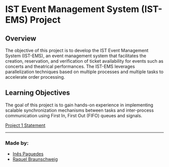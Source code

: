 # IST Event Management System (IST-EMS) Project

## Overview

The objective of this project is to develop the IST Event Management System (IST-EMS), an event management system that facilitates the creation, reservation, and verification of ticket availability for events such as concerts and theatrical performances. The IST-EMS leverages parallelization techniques based on multiple processes and multiple tasks to accelerate order processing.

## Learning Objectives

The goal of this project is to gain hands-on experience in implementing scalable synchronization mechanisms between tasks and inter-process communication using First In, First Out (FIFO) queues and signals.


[Project 1 Statement](docs/statement-p1.pdf)

___
### Made by:

- [Inês Paguedes](https://github.com/Paguedes875)
- [Raquel Braunschweig](https://github.com/iquelli)
